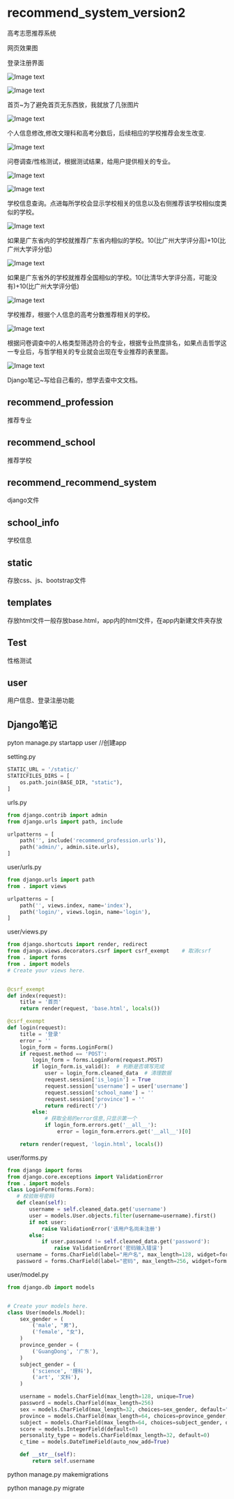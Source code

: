 

# recommend_system_version2

高考志愿推荐系统

网页效果图

登录注册界面

![Image text](./READMEPIC/register.png)

![Image text](./READMEPIC/login.png)

首页~为了避免首页无东西放，我就放了几张图片

![Image text](./READMEPIC/index.png)

个人信息修改,修改文理科和高考分数后，后续相应的学校推荐会发生改变.

![Image text](./READMEPIC/student_info.png)

问卷调查/性格测试，根据测试结果，给用户提供相关的专业。

 ![Image text](./READMEPIC/test1.png) 

 ![Image text](./READMEPIC/test2.png)

 学校信息查询。点进每所学校会显示学校相关的信息以及右侧推荐该学校相似度类似的学校。

![Image text](./READMEPIC/school_info.png)

如果是广东省内的学校就推荐广东省内相似的学校。10(比广州大学评分高)+10(比广州大学评分低)

![Image text](./READMEPIC/one_school.png)



 如果是广东省外的学校就推荐全国相似的学校。10(比清华大学评分高，可能没有)+10(比广州大学评分低)

![Image text](./READMEPIC/school_info2.png)



学校推荐，根据个人信息的高考分数推荐相关的学校。

![Image text](./READMEPIC/recommend_school.png)

根据问卷调查中的人格类型筛选符合的专业，根据专业热度排名，如果点击哲学这一专业后，与哲学相关的专业就会出现在专业推荐的表里面。

![Image text](./READMEPIC/recommend_profession.png)







Django笔记~写给自己看的，想学去查中文文档。

## recommend_profession

推荐专业

## recommend_school

推荐学校

## recommend_recommend_system

django文件

## school_info

学校信息

## static

存放css、js、bootstrap文件

## templates

存放html文件一般存放base.html，app内的html文件，在app内新建文件夹存放

## Test

性格测试

## user

用户信息、登录注册功能

## Django笔记

pyton manage.py startapp user //创建app

setting.py

```python
STATIC_URL = '/static/'
STATICFILES_DIRS = [
    os.path.join(BASE_DIR, "static"),
]
```

urls.py

```python
from django.contrib import admin
from django.urls import path, include

urlpatterns = [
    path('', include('recommend_profession.urls')),
    path('admin/', admin.site.urls),
]
```

user/urls.py

```python
from django.urls import path
from . import views

urlpatterns = [
    path('', views.index, name='index'),
    path('login/', views.login, name='login'),
]

```

user/views.py

```python
from django.shortcuts import render, redirect
from django.views.decorators.csrf import csrf_exempt    # 取消csrf
from . import forms
from . import models
# Create your views here.


@csrf_exempt
def index(request):
    title = '首页'
    return render(request, 'base.html', locals())

@csrf_exempt
def login(request):
    title = '登录'
    error = ''
    login_form = forms.LoginForm()
    if request.method == 'POST':
        login_form = forms.LoginForm(request.POST)
        if login_form.is_valid():  # 判断是否填写完成
            user = login_form.cleaned_data  # 清理数据
            request.session['is_login'] = True
            request.session['username'] = user['username']
            request.session['school_name'] = ''
            request.session['province'] = ''
            return redirect('/')
        else:
            # 获取全局的error信息,只显示第一个
            if login_form.errors.get('__all__'):
                error = login_form.errors.get('__all__')[0]

    return render(request, 'login.html', locals())
```

user/forms.py

 ```python
from django import forms
from django.core.exceptions import ValidationError
from . import models
class LoginForm(forms.Form):
    # 校验账号密码
    def clean(self):
        username = self.cleaned_data.get('username')
        user = models.User.objects.filter(username=username).first()
        if not user:
            raise ValidationError('该用户名尚未注册')
        else:
            if user.password != self.cleaned_data.get('password'):
                raise ValidationError('密码输入错误')
    username = forms.CharField(label="用户名", max_length=128, widget=forms.TextInput(attrs={'class': 'form-control'}))
    password = forms.CharField(label="密码", max_length=256, widget=forms.PasswordInput(attrs={'class': 'form-control'}))
 ```

user/model.py

```python
from django.db import models


# Create your models here.
class User(models.Model):
    sex_gender = (
        ('male', "男"),
        ('female', "女"),
    )
    province_gender = (
        ('GuangDong', '广东'),
    )
    subject_gender = (
        ('science', '理科'),
        ('art', '文科'),
    )

    username = models.CharField(max_length=128, unique=True)
    password = models.CharField(max_length=256)
    sex = models.CharField(max_length=32, choices=sex_gender, default="male")
    province = models.CharField(max_length=64, choices=province_gender, default="GuangDong")
    subject = models.CharField(max_length=64, choices=subject_gender, default="science")
    score = models.IntegerField(default=0)
    personality_type = models.CharField(max_length=32, default=0)
    c_time = models.DateTimeField(auto_now_add=True)

    def __str__(self):
        return self.username
```

python manage.py makemigrations

python manage.py migrate





